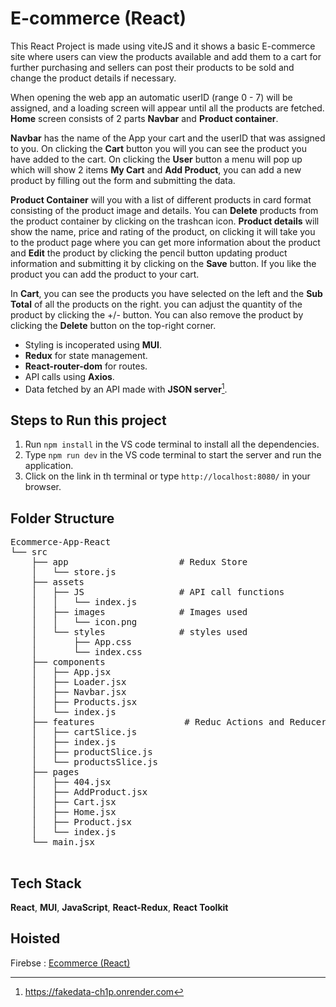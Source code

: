 # E-commerce (React)

This React Project is made using viteJS and it shows a basic E-commerce site where users can view the products available and add them to a cart for further purchasing and sellers can post their products to be sold and change the product details if necessary.

When opening the web app an automatic userID (range 0 - 7) will be assigned, and a loading screen will appear until all the products are fetched. **Home** screen consists of 2 parts **Navbar** and **Product container**.

**Navbar** has the name of the App your cart and the userID that was assigned to you. On clicking the **Cart** button you will you can see the product you have added to the cart. On clicking the **User** button a menu will pop up which will show 2 items **My Cart** and **Add Product**, you can add a new product by filling out the form and submitting the data.

**Product Container** will you with a list of different products in card format consisting of the product image and details. You can **Delete** products from the product container by clicking on the trashcan icon. **Product details** will show the name, price and rating of the product, on clicking it will take you to the product page where you can get more information about the product and **Edit** the product by clicking the pencil button updating product information and submitting it by clicking on the **Save** button. If you like the product you can add the product to your cart.

In **Cart**, you can see the products you have selected on the left and the **Sub Total** of all the products on the right. you can adjust the quantity of the product by clicking the +/- button. You can also remove the product by clicking the **Delete** button on the top-right corner.


*  Styling is incoperated using **MUI**.
*  **Redux** for state management.
*  **React-router-dom** for routes.
*  API calls using **Axios**.
*  Data fetched by an API made with **JSON server**[^1].

## Steps to Run this project

1. Run ``npm install`` in the VS code terminal to  install all the dependencies.
2. Type ``npm run dev`` in the VS code terminal to start the server and run the application.
3. Click on the link in th terminal or type  ``http://localhost:8080/`` in your browser.


## Folder Structure
<pre>
Ecommerce-App-React
└── src
    ├── app                     # Redux Store
    │   └── store.js
    ├── assets
    │   ├── JS                  # API call functions
    │   │   └── index.js
    │   ├── images              # Images used
    │   │   └── icon.png
    │   └── styles              # styles used
    │       ├── App.css
    │       └── index.css
    ├── components              
    │   ├── App.jsx
    │   ├── Loader.jsx
    │   ├── Navbar.jsx
    │   ├── Products.jsx
    │   └── index.js
    ├── features                 # Reduc Actions and Reducers
    │   ├── cartSlice.js
    │   ├── index.js
    │   ├── productSlice.js
    │   └── productsSlice.js
    ├── pages
    │   ├── 404.jsx
    │   ├── AddProduct.jsx
    │   ├── Cart.jsx
    │   ├── Home.jsx
    │   ├── Product.jsx
    │   └── index.js
    └── main.jsx

</pre>

## Tech Stack

**React**, **MUI**, **JavaScript**, **React-Redux**, **React Toolkit**

## Hoisted

Firebse : [Ecommerce (React)](https://react-ecommerce-51d79.firebaseapp.com/)

[^1]: https://fakedata-ch1p.onrender.com
